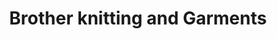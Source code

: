 ---
title: "Brother knitting and Garments"
url: /karachi/brother-knitting-and-garments/
shop: clothes
---